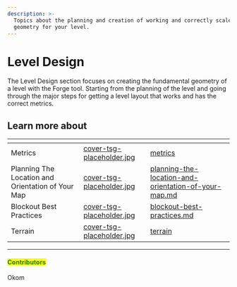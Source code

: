 ```yaml
---
description: >-
  Topics about the planning and creation of working and correctly scaled basic
  geometry for your level.
---
```


# Level Design

The Level Design section focuses on creating the fundamental geometry of a level with the Forge tool. Starting from the planning of the level and going through the major steps for getting a level layout that works and has the correct metrics.



## Learn more about

<table data-view="cards"><thead><tr><th></th><th data-hidden data-card-cover data-type="files"></th><th data-hidden data-card-target data-type="content-ref"></th></tr></thead><tbody><tr><td>Metrics</td><td><a href="../../../.gitbook/assets/cover-tsg-placeholder.jpg">cover-tsg-placeholder.jpg</a></td><td><a href="metrics/">metrics</a></td></tr><tr><td>Planning The Location and Orientation of Your Map</td><td><a href="../../../.gitbook/assets/cover-tsg-placeholder.jpg">cover-tsg-placeholder.jpg</a></td><td><a href="planning-the-location-and-orientation-of-your-map.md">planning-the-location-and-orientation-of-your-map.md</a></td></tr><tr><td>Blockout Best Practices</td><td><a href="../../../.gitbook/assets/cover-tsg-placeholder.jpg">cover-tsg-placeholder.jpg</a></td><td><a href="blockout-best-practices.md">blockout-best-practices.md</a></td></tr><tr><td>Terrain</td><td><a href="../../../.gitbook/assets/cover-tsg-placeholder.jpg">cover-tsg-placeholder.jpg</a></td><td><a href="terrain/">terrain</a></td></tr></tbody></table>



***

#### <mark style="color:green;">Contributors</mark>

Okom
